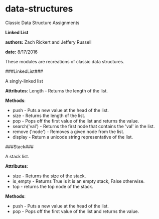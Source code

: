 # data-structures
Classic Data Structure Assignments

__Linked List__

__authors:__ Zach Rickert and Jeffery Russell

__date:__ 8/17/2016

These modules are recreations of classic data structures.

###LinkedList###

A singly-linked list

__Attributes__:
Length - Returns the length of the list.

__Methods__:

* push - Puts a new value at the head of the list.
* size - Returns the length of the list.
* pop - Pops off the first value of the list and returns the value.
* search('val') - Returns the first node that contains the 'val' in the list.
* remove ('node') - Removes a given node from the list.
* display - Return a unicode string representative of the list.

###Stack###

A stack list.

__Attributes__:

* size - Returns the size of the stack.
* is_empty - Returns True is it is an empty stack, False otherwise.
* top - returns the top node of the stack.


__Methods__:

* push - Puts a new value at the head of the list.
* pop - Pops off the first value of the list and returns the value.

